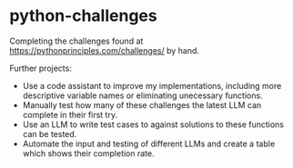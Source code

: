 # python-challenges
Completing the challenges found at https://pythonprinciples.com/challenges/ by hand.

Further projects:
- Use a code assistant to improve my implementations, including more descriptive variable names or eliminating unecessary functions. 
- Manually test how many of these challenges the latest LLM can complete in their first try.
- Use an LLM to write test cases to against solutions to these functions can be tested.
- Automate the input and testing of different LLMs and create a table which shows their completion rate.
